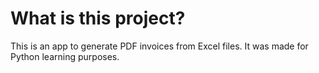 # What is this project?

This is an app to generate PDF invoices from Excel files.
It was made for Python learning purposes.